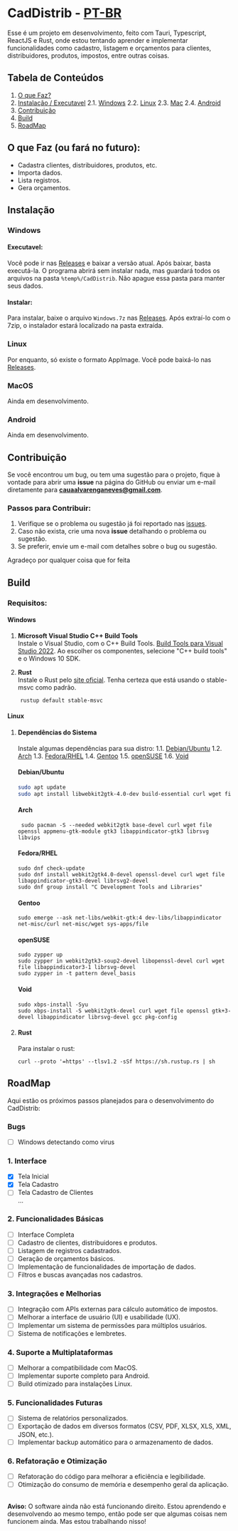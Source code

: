 # CadDistrib - [PT-BR](./README-EN.md)
Esse é um projeto em desenvolvimento, feito com Tauri, Typescript, ReactJS e Rust, onde estou tentando aprender e implementar funcionalidades como cadastro, listagem e orçamentos para clientes, distribuidores, produtos, impostos, entre outras coisas.

## Tabela de Conteúdos
1. [O que Faz?](#o-que-faz)
2. [Instalação / Executavel](#instalação)
   2.1. [Windows](#windows)
   2.2. [Linux](#linux)
   2.3. [Mac](#mac)
   2.4. [Android](#android)
3. [Contribuição](#contribuição)
4. [Build](#build)
5. [RoadMap](#roadmap)

## O que Faz (ou fará no futuro):
- Cadastra clientes, distribuidores, produtos, etc.
- Importa dados.
- Lista registros.
- Gera orçamentos.

## Instalação

### Windows
#### Executavel:
Você pode ir nas [Releases](https://github.com/Caua726/CadDistrib/releases) e baixar a versão atual. Após baixar, basta executá-la. O programa abrirá sem instalar nada, mas guardará todos os arquivos na pasta `%temp%/CadDistrib`. Não apague essa pasta para manter seus dados.

#### Instalar:
Para instalar, baixe o arquivo `Windows.7z` nas [Releases](https://github.com/Caua726/CadDistrib/releases). Após extraí-lo com o 7zip, o instalador estará localizado na pasta extraída.

### Linux
Por enquanto, só existe o formato AppImage. Você pode baixá-lo nas [Releases](https://github.com/Caua726/CadDistrib/releases).

### MacOS
Ainda em desenvolvimento.

### Android
Ainda em desenvolvimento.

## Contribuição

Se você encontrou um bug, ou tem uma sugestão para o projeto, fique à vontade para abrir uma **issue** na página do GitHub ou enviar um e-mail diretamente para **cauaalvarenganeves@gmail.com**. 

### Passos para Contribuir:
1. Verifique se o problema ou sugestão já foi reportado nas [issues](https://github.com/Caua726/CadDistrib/issues).
2. Caso não exista, crie uma nova **issue** detalhando o problema ou sugestão.
3. Se preferir, envie um e-mail com detalhes sobre o bug ou sugestão.

Agradeço por qualquer coisa que for feita
## Build

### Requisitos:

#### Windows
1. **Microsoft Visual Studio C++ Build Tools**  
   Instale o Visual Studio, com o C++ Build Tools. [Build Tools para Visual Studio 2022](https://visualstudio.microsoft.com/visual-cpp-build-tools/). Ao escolher os componentes, selecione "C++ build tools" e o Windows 10 SDK.

2. **Rust**  
   Instale o Rust pelo [site oficial](https://www.rust-lang.org/tools/install).
    Tenha certeza que está usando o stable-msvc como padrão.
```
    rustup default stable-msvc
```

#### Linux
1. #### Dependências do Sistema  
   Instale algumas dependências para sua distro:
   1.1. [Debian/Ubuntu](#debianubuntu)
   1.2. [Arch](#arch)
   1.3. [Fedora/RHEL](#fedorarhel)
   1.4. [Gentoo](#gentoo)
   1.5. [openSUSE](#opensuse)
   1.6. [Void](#void)

   #### Debian/Ubuntu
   ```bash
   sudo apt update
   sudo apt install libwebkit2gtk-4.0-dev build-essential curl wget file libssl-dev libgtk-3-dev libayatana-appindicator3-dev librsvg2-dev
   ```

   #### Arch
   ```sudo pacman -Syu
    sudo pacman -S --needed webkit2gtk base-devel curl wget file openssl appmenu-gtk-module gtk3 libappindicator-gtk3 librsvg libvips
    ```

    #### Fedora/RHEL
    ```
    sudo dnf check-update
    sudo dnf install webkit2gtk4.0-devel openssl-devel curl wget file libappindicator-gtk3-devel librsvg2-devel
    sudo dnf group install "C Development Tools and Libraries"
    ```

    #### Gentoo
    ```
    sudo emerge --ask net-libs/webkit-gtk:4 dev-libs/libappindicator net-misc/curl net-misc/wget sys-apps/file
    ```

    #### openSUSE
    ```
    sudo zypper up
    sudo zypper in webkit2gtk3-soup2-devel libopenssl-devel curl wget file libappindicator3-1 librsvg-devel
    sudo zypper in -t pattern devel_basis
    ```

    #### Void
    ```
    sudo xbps-install -Syu
    sudo xbps-install -S webkit2gtk-devel curl wget file openssl gtk+3-devel libappindicator librsvg-devel gcc pkg-config
    ```

2.  #### Rust
    Para instalar o rust:
    ```
    curl --proto '=https' --tlsv1.2 -sSf https://sh.rustup.rs | sh
    ```

## RoadMap

Aqui estão os próximos passos planejados para o desenvolvimento do CadDistrib:

### Bugs
- [ ] Windows detectando como virus

### 1. Interface
- [x] Tela Inicial
- [x] Tela Cadastro
- [ ] Tela Cadastro de Clientes<br>...

### 2. Funcionalidades Básicas

- [ ] Interface Completa
- [ ] Cadastro de clientes, distribuidores e produtos.
- [ ] Listagem de registros cadastrados.
- [ ] Geração de orçamentos básicos.
- [ ] Implementação de funcionalidades de importação de dados.
- [ ] Filtros e buscas avançadas nos cadastros.

### 3. Integrações e Melhorias
- [ ] Integração com APIs externas para cálculo automático de impostos.
- [ ] Melhorar a interface de usuário (UI) e usabilidade (UX).
- [ ] Implementar um sistema de permissões para múltiplos usuários.
- [ ] Sistema de notificações e lembretes.

### 4. Suporte a Multiplataformas
- [ ] Melhorar a compatibilidade com MacOS.
- [ ] Implementar suporte completo para Android.
- [ ] Build otimizado para instalações Linux.

### 5. Funcionalidades Futuras
- [ ] Sistema de relatórios personalizados.
- [ ] Exportação de dados em diversos formatos (CSV, PDF, XLSX, XLS, XML, JSON, etc.).
- [ ] Implementar backup automático para o armazenamento de dados.

### 6. Refatoração e Otimização
- [ ] Refatoração do código para melhorar a eficiência e legibilidade.
- [ ] Otimização do consumo de memória e desempenho geral da aplicação.
<br><br>

**Aviso:** O software ainda não está funcionando direito. Estou aprendendo e desenvolvendo ao mesmo tempo, então pode ser que algumas coisas nem funcionem ainda. Mas estou trabalhando nisso!
